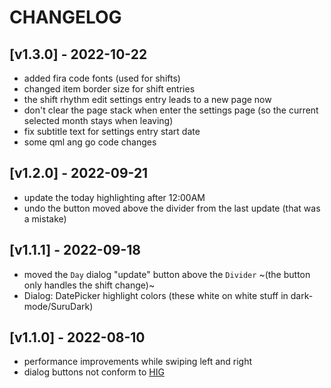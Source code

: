 # CHANGELOG

## [v1.3.0] - 2022-10-22

- added fira code fonts (used for shifts)
- changed item border size for shift entries
- the shift rhythm edit settings entry leads to a new page now
- don't clear the page stack when enter the settings page (so the current selected month stays when leaving)
- fix subtitle text for settings entry start date
- some qml ang go code changes

## [v1.2.0] - 2022-09-21

- update the today highlighting after 12:00AM
- undo the button moved above the divider from the last update (that was a mistake)

## [v1.1.1] - 2022-09-18

- moved the `Day` dialog "update" button above the `Divider` ~(the button only handles the shift change)~
- Dialog: DatePicker highlight colors (these white on white stuff in dark-mode/SuruDark)

## [v1.1.0] - 2022-08-10

- performance improvements while swiping left and right
- dialog buttons not conform to [HIG](https://docs.ubports.com/en/latest/humanguide/app-layout/dialogs.html)
